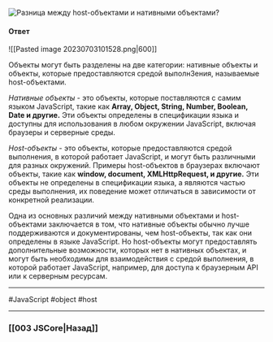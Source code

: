 ![Разница между host-объектами и нативными объектами?](https://youtu.be/kx3dR6ztICU?t=484)

#### Ответ

![[Pasted image 20230703101528.png|600]]

Объекты могут быть разделены на две категории: нативные объекты и объекты, которые предоставляются средой выполн3ения, называемые host-объектами.

*Нативные объекты* - это объекты, которые поставляются с самим языком JavaScript, такие как **Array, Object, String, Number, Boolean, Date и другие.** Эти объекты определены в спецификации языка и доступны для использования в любом окружении JavaScript, включая браузеры и серверные среды.

*Host-объекты* - это объекты, которые предоставляются средой выполнения, в которой работает JavaScript, и могут быть различными для разных окружений. Примеры host-объектов в браузерах включают объекты, такие как **window, document, XMLHttpRequest, и другие.** Эти объекты не определены в спецификации языка, а являются частью среды выполнения, их поведение может отличаться в зависимости от конкретной реализации.

Одна из основных различий между нативными объектами и host-объектами заключается в том, что нативные объекты обычно лучше поддерживаются и документированы, чем host-объекты, так как они определены в языке JavaScript. Но host-объекты могут предоставлять дополнительные возможности, которых нет в нативных объектах, и могут быть необходимы для взаимодействия с средой выполнения, в которой работает JavaScript, например, для доступа к браузерным API или к серверным ресурсам.

___
 #JavaScript #object #host 

___

### [[003 JSCore|Назад]]